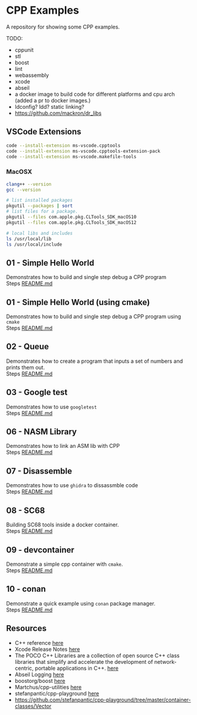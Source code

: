 # CPP Examples

A repository for showing some CPP examples.

TODO:

* cppunit
* stl
* boost
* lint
* webassembly
* xcode
* abseil
* a docker image to build code for different platforms and cpu arch (added a pr to docker images.)
* ldconfig? ldd? static linking?
* https://github.com/mackron/dr_libs

## VSCode Extensions

```sh
code --install-extension ms-vscode.cpptools
code --install-extension ms-vscode.cpptools-extension-pack
code --install-extension ms-vscode.makefile-tools
```

### MacOSX

```sh
clang++ --version
gcc --version    

# list installed packages
pkgutil --packages | sort     
# list files for a package.
pkgutil --files com.apple.pkg.CLTools_SDK_macOS10
pkgutil --files com.apple.pkg.CLTools_SDK_macOS12

# local libs and includes
ls /usr/local/lib  
ls /usr/local/include 
```

## 01 - Simple Hello World

Demonstrates how to build and single step debug a CPP program  
Steps [README.md](./01_helloworld_make/README.md)  

## 01 - Simple Hello World (using cmake)

Demonstrates how to build and single step debug a CPP program using `cmake`  
Steps [README.md](./01_helloworld_cmake/README.md)  

## 02 - Queue

Demonstrates how to create a program that inputs a set of numbers and prints them out.  
Steps [README.md](./02_queue/README.md)  

## 03 - Google test

Demonstrates how to use `googletest`  
Steps [README.md](./03_googletest_unittesting/README.md)  

## 06 - NASM Library

Demonstrates how to link an ASM lib with CPP  
Steps [README.md](./06_nasm_lib/README.md)  

## 07 - Disassemble

Demonstrates how to use `ghidra` to dissassmble code  
Steps [README.md](./07_disassemble/README.md)  

## 08 - SC68

Building SC68 tools inside a docker container.  
Steps [README.md](./08_sc68/README.md)  

## 09 - devcontainer

Demonstrate a simple cpp container with `cmake`.  
Steps [README.md](./09_devcontainer/README.md)  

## 10 - conan

Demonstrate a quick example using `conan` package manager.  
Steps [README.md](./10_conan/README.md)  

## Resources

* C++ reference [here](https://en.cppreference.com/w/)
* Xcode Release Notes [here](https://developer.apple.com/documentation/xcode-release-notes)  
* The POCO C++ Libraries are a collection of open source C++ class libraries that simplify and accelerate the development of network-centric, portable applications in C++. [here](https://docs.pocoproject.org/current/index.html)
* Abseil Logging [here](https://abseil.io/blog/)  
* boostorg/boost [here](https://github.com/boostorg/boost)
* Martchus/cpp-utilities [here](https://github.com/Martchus/cpp-utilities)
* stefanpantic/cpp-playground [here](https://github.com/stefanpantic/cpp-playground)
* https://github.com/stefanpantic/cpp-playground/tree/master/container-classes/Vector
